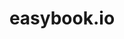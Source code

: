 ---
facebook: https://facebook.com/easybook.io
logohandle: easybookio
pinterest: https://pinterest.com/easybookio
sort: easybook
title: easybook.io
twitter: https://x.com/easybook_io
website: https://easybook.io/
---